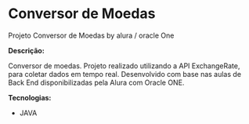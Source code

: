 # Conversor de Moedas
Projeto Conversor de Moedas by alura / oracle One

**Descrição:**

Conversor de moedas. Projeto realizado utilizando a API ExchangeRate, para coletar dados em tempo real.
Desenvolvido com base nas aulas de Back End disponibilizadas pela Alura com Oracle ONE.

**Tecnologias:**

* JAVA





